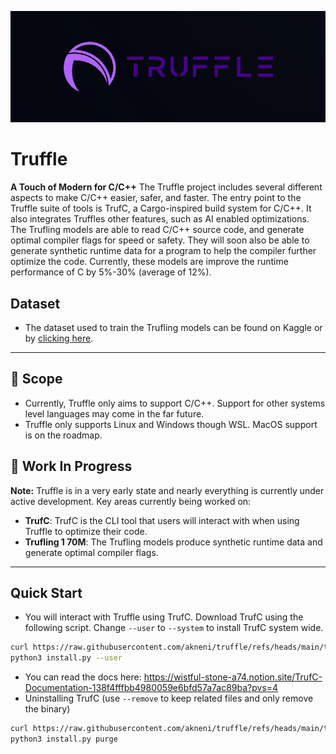 ![Banner](./branding/truffle-banner.png)

# Truffle
**A Touch of Modern for C/C++**
The Truffle project includes several different aspects to make C/C++ easier, safer, and faster. The entry point to the Truffle suite of tools is TrufC, a Cargo-inspired build system for C/C++. It also integrates Truffles other features, such as AI enabled optimizations. 
The Trufling models are able to read C/C++ source code, and generate optimal compiler flags for speed or safety. They will soon also be able to generate synthetic runtime data for a program to help the compiler further optimize the code. Currently, these models are improve the runtime performance of C by 5%-30% (average of 12%).


## Dataset
- The dataset used to train the Trufling models can be found on Kaggle or by [clicking here](https://www.kaggle.com/datasets/anishkanthamneni/c-gcc-benchmarking).

---

## 🔭 Scope
- Currently, Truffle only aims to support C/C++. Support for other systems level languages may come in the far future. 
- Truffle only supports Linux and Windows though WSL. MacOS support is on the roadmap. 

## 🚧 Work In Progress
**Note:** Truffle is in a very early state and nearly everything is currently under active development.
Key areas currently being worked on:
- **TrufC**: TrufC is the CLI tool that users will interact with when using Truffle to optimize their code. 
- **Trufling 1 70M**: The Trufling models produce synthetic runtime data and generate optimal compiler flags.

---

## Quick Start
- You will interact with Truffle using TrufC. Download TrufC using the following script. Change `--user` to `--system` to install TrufC system wide. 
```bash
curl https://raw.githubusercontent.com/akneni/truffle/refs/heads/main/trufc/scripts/install.py -o install.py
python3 install.py --user
```
- You can read the docs here: https://wistful-stone-a74.notion.site/TrufC-Documentation-138f4fffbb4980059e6bfd57a7ac89ba?pvs=4
- Uninstalling TrufC (use `--remove` to keep related files and only remove the binary)
```bash
curl https://raw.githubusercontent.com/akneni/truffle/refs/heads/main/trufc/scripts/install.py -o install.py
python3 install.py purge
```